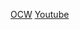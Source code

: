 [OCW](https://ocw.mit.edu/courses/6-854j-advanced-algorithms-fall-2008/)
[Youtube](https://www.youtube.com/watch?v=QnPl_Y6EqMo&list=PL2B4EEwhKD-NbwZ4ezj7gyc_3yNrojKM9)